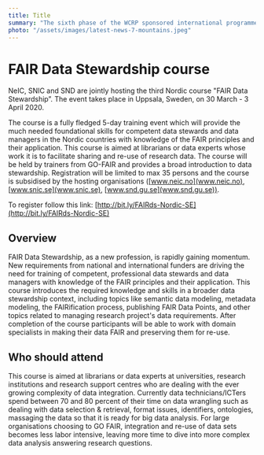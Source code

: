 ```yaml
---
title: Title
summary: "The sixth phase of the WCRP sponsored international programme is now underway with the WCRP Grand Science Challenges as its scientific backdrop. The first CMIP6 data generated by Nordic research groups was published in June this year on the SMHI-NSC ESGF data node."
photo: "/assets/images/latest-news-7-mountains.jpeg"
---
```



FAIR Data Stewardship course
===============================

NeIC, SNIC and SND  are jointly hosting the third Nordic course "FAIR Data Stewardship”. The event takes place in Uppsala, Sweden, on 30 March - 3 April 2020.

The course is a fully fledged 5-day training event which will provide the much needed foundational skills for competent data stewards and data managers in the Nordic countries with knowledge of the FAIR principles and their application. This course is aimed at librarians or data experts whose work it is to facilitate sharing and re-use of research data. The course will be held by trainers from GO-FAIR and provides a broad introduction to data stewardship. Registration will be limited to max 35 persons and the course is subsidised by the hosting organisations ([www.neic.no](www.neic.no), [www.snic.se](www.snic.se), [www.snd.gu.se](www.snd.gu.se)).

To register follow this link: [http://bit.ly/FAIRds-Nordic-SE](http://bit.ly/FAIRds-Nordic-SE)

## Overview
FAIR Data Stewardship, as a new profession, is rapidly gaining momentum. New requirements from national and international funders are driving the need for training of competent, professional data stewards and data managers with knowledge of the FAIR principles and their application. This course introduces the required knowledge and skills in a broader data stewardship context, including topics like semantic data modeling, metadata modeling, the FAIRification process, publishing FAIR Data Points, and other topics related to managing research project's data requirements. After completion of the course participants will be able to work with domain specialists in making their data FAIR and preserving them for re-use.
<br>
## Who should attend
This course is aimed at librarians or data experts at universities, research institutions and research support centres who are dealing with the ever growing complexity of data integration. Currently data technicians/ICTers spend between 70 and 80 percent of their time on data wrangling such as dealing with data selection & retrieval, format issues, identifiers, ontologies, massaging the data so that it is ready for big data analysis. For large organisations choosing to GO FAIR, integration and re-use of data sets becomes less labor intensive, leaving more time to dive into more complex data analysis answering research questions.
